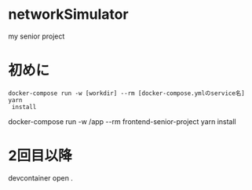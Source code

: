 # networkSimulator
my senior project

# 初めに
```
docker-compose run -w [workdir] --rm [docker-compose.ymlのservice名]  yarn
 install
 ```
 docker-compose run -w /app --rm frontend-senior-project  yarn
 install  
 
 # 2回目以降
 devcontainer open .
